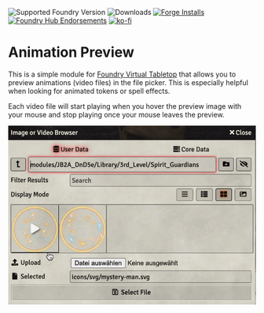 ![Supported Foundry Version](https://img.shields.io/badge/dynamic/json?label=Foundry&query=compatibleCoreVersion&url=https%3A%2F%2Fraw.githubusercontent.com%2FeXaminator%2Ffoundry-animation-preview%2Fmain%2Fsrc%2Fmodule.json&style=for-the-badge&color=ff6400)
![Downloads](https://img.shields.io/github/downloads/eXaminator/foundry-animation-preview/total?style=for-the-badge)
[![Forge Installs](https://img.shields.io/badge/dynamic/json?label=Forge%20Installs&style=for-the-badge&query=package.installs&suffix=%25&url=https%3A%2F%2Fforge-vtt.com%2Fapi%2Fbazaar%2Fpackage%2Fanimation-preview&colorB=4aa94a)](https://forge-vtt.com/bazaar#package=animation-preview)
[![Foundry Hub Endorsements](https://img.shields.io/endpoint?logoColor=white&style=for-the-badge&url=https%3A%2F%2Fwww.foundryvtt-hub.com%2Fwp-json%2Fhubapi%2Fv1%2Fpackage%2Fanimation-preview%2Fshield%2Fendorsements)](https://www.foundryvtt-hub.com/package/animation-preview/)
[![ko-fi](https://ko-fi.com/img/githubbutton_sm.svg)](https://ko-fi.com/X8X539NNJ)

# Animation Preview
This is a simple module for [Foundry Virtual Tabletop](http://foundryvtt.com) that allows you to preview animations
(video files) in the file picker. This is especially helpful when looking for animated tokens or spell effects.

Each video file will start playing when you hover the preview image with your mouse and stop playing once your mouse
leaves the preview.

![Animation that shows how the module works](assets/animation-preview.gif)